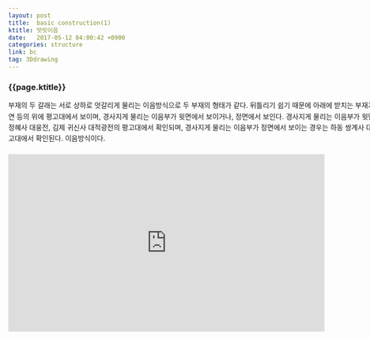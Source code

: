 ```yaml
---
layout: post
title:  basic construction(1)
ktitle: 엇빗이음
date:   2017-05-12 04:00:42 +0900
categories: structure
link: bc
tag: 3Ddrawing
---
```


<div style="width:900px; margin:0px auto">

<h3>
	{{page.ktitle}}
</h3>

<p style="line-height: 160%">부재의 두 갈래는 서로 상하로 엇갈리게 물리는 이음방식으로 두 부재의 형태가 같다. 뒤틀리기
쉽기 때문에 아래에 받치는 부재가 필요하다. 주로 서까래, 부연 등의 위에 평고대에서 보이며,
경사지게 물리는 이음부가 윗면에서 보이거나, 정면에서 보인다. 경사지게 물리는 이음부가 윗면
에서 보이는 경우는 순천 정혜사 대웅전, 김제 귀신사 대적광전의 평고대에서 확인되며, 경사지게
물리는 이음부가 정면에서 보이는 경우는 하동 쌍계사 대웅전, 익산 숭림사 대웅전 평고대에서
확인된다.
이음방식이다.</p>	
</div>	

<div style="text-align:center; margin:20px 0px 30px 0px; display: block;">
<iframe width="640" height="360" src="https://www.youtube.com/embed/XFlpOOVjJYU&autoplay=1&rel=0" frameborder="0" gesture="media" allow="encrypted-media" allowfullscreen></iframe>
</div>
